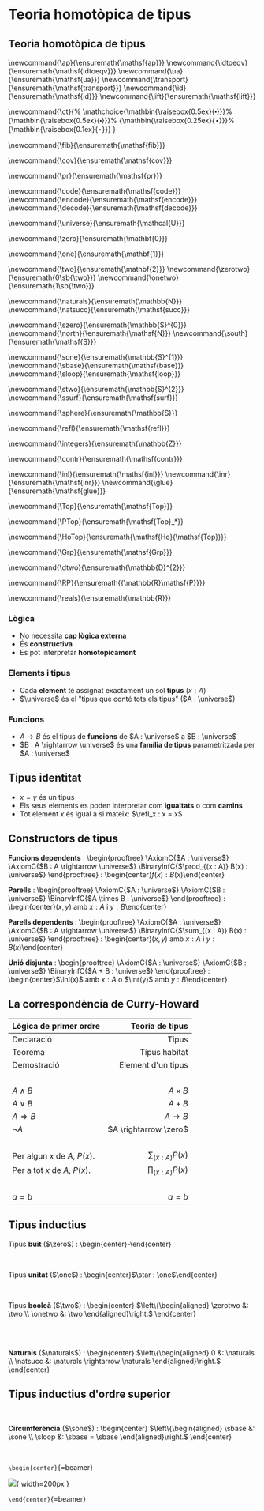 # Teoria homotòpica de tipus

## Teoria homotòpica de tipus

 <!-- # Math -->


<!-- ## General HoTT -->

<!-- Basic functions -->
\newcommand{\ap}{\ensuremath{\mathsf{ap}}}
\newcommand{\idtoeqv}{\ensuremath{\mathsf{idtoeqv}}}
\newcommand{\ua}{\ensuremath{\mathsf{ua}}}
\newcommand{\transport}{\ensuremath{\mathsf{transport}}}
\newcommand{\id}{\ensuremath{\mathsf{id}}}
\newcommand{\lift}{\ensuremath{\mathsf{lift}}}

<!-- Path concatenation, taken from HoTT -->
\newcommand{\ct}{%
  \mathchoice{\mathbin{\raisebox{0.5ex}{$\displaystyle\centerdot$}}}%
             {\mathbin{\raisebox{0.5ex}{$\centerdot$}}}%
             {\mathbin{\raisebox{0.25ex}{$\scriptstyle\,\centerdot\,$}}}%
             {\mathbin{\raisebox{0.1ex}{$\scriptscriptstyle\,\centerdot\,$}}}
}

<!-- The fiber function -->
\newcommand{\fib}{\ensuremath{\mathsf{fib}}}

<!-- cov -->
\newcommand{\cov}{\ensuremath{\mathsf{cov}}}

<!-- projection function -->
\newcommand{\pr}{\ensuremath{\mathsf{pr}}}

<!-- code, encode and decode -->
\newcommand{\code}{\ensuremath{\mathsf{code}}}
\newcommand{\encode}{\ensuremath{\mathsf{encode}}}
\newcommand{\decode}{\ensuremath{\mathsf{decode}}}


<!-- ## Types -->

<!-- Universe -->
\newcommand{\universe}{\ensuremath{\mathcal{U}}}

<!-- Empty type -->
\newcommand{\zero}{\ensuremath{\mathbf{0}}}

<!-- Unit type -->
\newcommand{\one}{\ensuremath{\mathbf{1}}}
<!-- Its element is \star -->

<!-- Bool type and its elements -->
\newcommand{\two}{\ensuremath{\mathbf{2}}}
\newcommand{\zerotwo}{\ensuremath{0\sb{\two}}}
\newcommand{\onetwo}{\ensuremath{1\sb{\two}}}

<!-- Naturals -->
\newcommand{\naturals}{\ensuremath{\mathbb{N}}}
\newcommand{\natsucc}{\ensuremath{\mathsf{succ}}}

<!-- S 0 -->
\newcommand{\szero}{\ensuremath{\mathbb{S}^{0}}}
\newcommand{\north}{\ensuremath{\mathsf{N}}}
\newcommand{\south}{\ensuremath{\mathsf{S}}}


<!-- Circle -->
\newcommand{\sone}{\ensuremath{\mathbb{S}^{1}}}
\newcommand{\sbase}{\ensuremath{\mathsf{base}}}
\newcommand{\sloop}{\ensuremath{\mathsf{loop}}}

<!-- Sphere -->
\newcommand{\stwo}{\ensuremath{\mathbb{S}^{2}}}
\newcommand{\ssurf}{\ensuremath{\mathsf{surf}}}

<!-- General sphere -->
\newcommand{\sphere}{\ensuremath{\mathbb{S}}}


<!-- ## Path types -->

<!-- refl -->
\newcommand{\refl}{\ensuremath{\mathsf{refl}}}


<!-- ## Algebra -->

<!-- Integers -->
\newcommand{\integers}{\ensuremath{\mathbb{Z}}}


<!-- ## Truncations -->

<!-- ||·|| -->
<!-- The hash character breaks beamer -- see: https://tex.stackexchange.com/questions/420448/error-illegal-parameter-number-in-definition-of-iterate ->
<!-- \newcommand{\norm}[1]{\left\lVert#1\right\rVert} -->

<!-- The function in the definition of contractible types -->
\newcommand{\contr}{\ensuremath{\mathsf{contr}}}


<!-- ## Pushouts -->

<!-- inl -->
\newcommand{\inl}{\ensuremath{\mathsf{inl}}}
\newcommand{\inr}{\ensuremath{\mathsf{inr}}}
\newcommand{\glue}{\ensuremath{\mathsf{glue}}}


<!-- ## Categories -->

<!-- Top -->
\newcommand{\Top}{\ensuremath{\mathsf{Top}}}

<!-- Pointed Top -->
\newcommand{\PTop}{\ensuremath{\mathsf{Top}_*}}

<!-- Ho(Top) -->
\newcommand{\HoTop}{\ensuremath{\mathsf{Ho}(\mathsf{Top})}}

<!-- Grp -->
\newcommand{\Grp}{\ensuremath{\mathsf{Grp}}}


<!-- ## Topology -->

<!-- Closed 2-dimensional disk -->
\newcommand{\dtwo}{\ensuremath{\mathbb{D}^{2}}}

<!-- Real projective space -->
\newcommand{\RP}{\ensuremath{{\mathbb{R}\mathsf{P}}}}

<!-- Real line -->
\newcommand{\reals}{\ensuremath{\mathbb{R}}}


### Lògica

- No necessita **cap lògica externa**
- És **constructiva**
- Es pot interpretar **homotòpicament**

### Elements i tipus

- Cada **element** té assignat exactament un sol **tipus** ($x : A$)
- $\universe$ és el "tipus que conté tots els tipus" ($A : \universe$)

### Funcions

- $A \rightarrow B$ és el tipus de **funcions** de $A : \universe$ a $B : \universe$
- $B : A \rightarrow \universe$ és una **família de tipus** parametritzada per $A : \universe$


## Tipus identitat

- $x = y$ és un tipus
- Els seus elements es poden interpretar com **igualtats** o com **camins**
- Tot element $x$ és igual a si mateix: $\refl_x : x = x$


## Constructors de tipus

**Funcions dependents**
: \begin{prooftree}
  \AxiomC{$A : \universe$}
  \AxiomC{$B : A \rightarrow \universe$}
  \BinaryInfC{$\prod_{(x : A)} B(x) : \universe$}
  \end{prooftree}
: \begin{center}$f(x) : B(x)$\end{center}

**Parells**
: \begin{prooftree}
  \AxiomC{$A : \universe$}
  \AxiomC{$B : \universe$}
  \BinaryInfC{$A \times B : \universe$}
  \end{prooftree}
: \begin{center}$(x,y)$ amb $x : A$ i $y : B$\end{center}

**Parells dependents**
: \begin{prooftree}
  \AxiomC{$A : \universe$}
  \AxiomC{$B : A \rightarrow \universe$}
  \BinaryInfC{$\sum_{(x : A)} B(x) : \universe$}
  \end{prooftree}
: \begin{center}$(x,y)$ amb $x : A$ i $y : B(x)$\end{center}

**Unió disjunta**
: \begin{prooftree}
  \AxiomC{$A : \universe$}
  \AxiomC{$B : \universe$}
  \BinaryInfC{$A + B : \universe$}
  \end{prooftree}
: \begin{center}$\inl(x)$ amb $x : A$ o $\inr(y)$ amb $y : B$\end{center}


## La correspondència de Curry-Howard

| Lògica de primer ordre                 | Teoria de tipus                        |
|----------------------------------------|---------------------------------------:|
| Declaració                             | Tipus                                  |
| Teorema                                | Tipus habitat                          |
| Demostració                            | Element d'un tipus                     |
| &nbsp;                                 | &nbsp;                                 |
| $A \wedge B$                           | $A \times B$                           |
| $A \vee B$                             | $A + B$                                |
| $A \Rightarrow B$                      | $A \rightarrow B$                      |
| $\neg A$                               | $A \rightarrow \zero$                  |
| &nbsp;                                 | &nbsp;                                 |
| Per algun $x$ de $A$, $P(x)$.          | $\sum_{(x : A)} P(x)$                  |
| Per a tot $x$ de $A$, $P(x)$.          | $\prod_{(x : A)} P(x)$                 |
| &nbsp;                                 | &nbsp;                                 |
| $a = b$                                | $a = b$                                |


## Tipus inductius

Tipus **buit** ($\zero$)
: \begin{center}-\end{center}

<br/>

Tipus **unitat** ($\one$)
: \begin{center}$\star : \one$\end{center}

<br/>

Tipus **booleà** ($\two$)
: \begin{center}
  $\left\{\begin{aligned}
  \zerotwo &: \two \\
  \onetwo &: \two
  \end{aligned}\right.$
  \end{center}

<br/>
<br/>

**Naturals** ($\naturals$)
: \begin{center}
  $\left\{\begin{aligned}
  0 &: \naturals \\
  \natsucc &: \naturals \rightarrow \naturals
  \end{aligned}\right.$
  \end{center}


## Tipus inductius d'ordre superior

<br/>

**Circumferència** ($\sone$)
: \begin{center}
  $\left\{\begin{aligned}
  \sbase &: \sone \\
  \sloop &: \sbase = \sbase
  \end{aligned}\right.$
  \end{center}

<br/>

```\begin{center}```{=beamer}

![](out/images/circle.png){ width=200px }

```\end{center}```{=beamer}

